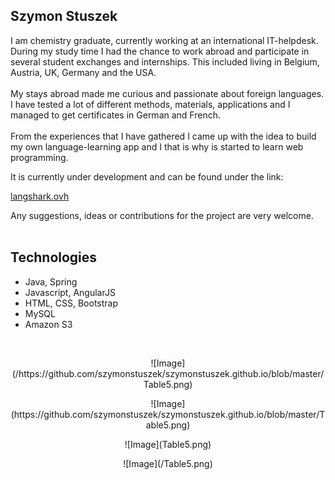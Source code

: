 ## Szymon Stuszek

I am chemistry graduate, currently working at an international IT-helpdesk. <br/>
During my study time I had the chance to work abroad and participate in several student exchanges and internships. This included living in Belgium, Austria, UK, Germany and the USA. <br/> <br/>
My stays abroad made me curious and passionate about foreign languages. I have tested a lot of different methods, materials, applications and  I managed to get certificates in German and French. <br/> <br/>
From the experiences that I have gathered I came up with the idea to build my own language-learning app and I that is why is started to learn web programming.

It is currently under development and can be found under the link: <br/>

[langshark.ovh](https://langshark.ovh) <br/>

Any suggestions, ideas or contributions for the project are very welcome. <br/>  <br/>

## Technologies<br/>

- Java, Spring
- Javascript, AngularJS
- HTML, CSS, Bootstrap
- MySQL
- Amazon S3

<br/>
<p align="center">
  ![Image](/https://github.com/szymonstuszek/szymonstuszek.github.io/blob/master/Table5.png)
</p>
<p align="center">
  ![Image](https://github.com/szymonstuszek/szymonstuszek.github.io/blob/master/Table5.png)
</p>
<p align="center">
  ![Image](Table5.png)
</p>
<p align="center">
  ![Image](/Table5.png)
</p>
